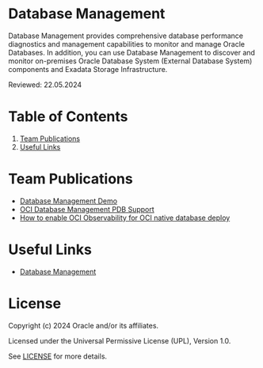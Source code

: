 # Database Management

Database Management provides comprehensive database performance diagnostics and management capabilities to monitor and manage Oracle Databases. In addition, you can use Database Management to discover and monitor on-premises Oracle Database System (External Database System) components and Exadata Storage Infrastructure.

Reviewed: 22.05.2024

# Table of Contents

1. [Team Publications](#team-publications)
2. [Useful Links](#useful-links)


# Team Publications
- [Database Management Demo](https://www.youtube.com/watch?v=3k9jrkOlBkc)
- [OCI Database Management PDB Support](https://learnoci.cloud/oci-database-management-new-features-announced-f9991cba2cc2)
- [How to enable OCI Observability for OCI native database deploy](https://medium.com/@erikasciunzi/enable-observability-for-oci-native-database-deploy-235484953e46)

# Useful Links

- [Database Management](https://docs.oracle.com/en-us/iaas/database-management/index.html)

# License

Copyright (c) 2024 Oracle and/or its affiliates.

Licensed under the Universal Permissive License (UPL), Version 1.0.

See [LICENSE](https://github.com/oracle-devrel/technology-engineering/blob/main/LICENSE) for more details.
